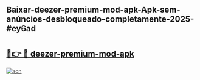 ## Baixar-deezer-premium-mod-apk-Apk-sem-anúncios-desbloqueado-completamente-2025-#ey6ad

# <h2><a href="https://ainizakaria.my?title=deezer-premium-mod-apk&ref=20M">🔗👉 🔴 deezer-premium-mod-apk</a></h2>

[![acn](https://github.com/user-attachments/assets/0f9c940e-d8b0-45ae-aac7-cd30a18b3e1c)](https://ainizakaria.my?title=deezer-premium-mod-apk&ref=20M)

